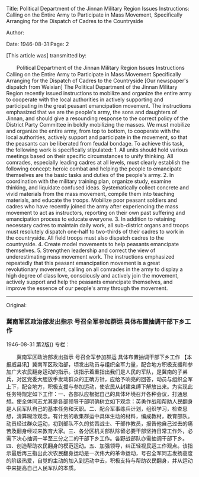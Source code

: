 Title: Political Department of the Jinnan Military Region Issues Instructions: Calling on the Entire Army to Participate in Mass Movement, Specifically Arranging for the Dispatch of Cadres to the Countryside

Author:

Date: 1946-08-31
Page: 2

[This article was] transmitted by:

　　Political Department of the Jinnan Military Region Issues Instructions
    Calling on the Entire Army to Participate in Mass Movement
    Specifically Arranging for the Dispatch of Cadres to the Countryside
    [Our newspaper's dispatch from Weixian] The Political Department of the Jinnan Military Region recently issued instructions to mobilize and organize the entire army to cooperate with the local authorities in actively supporting and participating in the great peasant emancipation movement. The instructions emphasized that we are the people's army, the sons and daughters of Jinnan, and should give a resounding response to the correct policy of the District Party Committee in boldly mobilizing the masses. We must mobilize and organize the entire army, from top to bottom, to cooperate with the local authorities, actively support and participate in the movement, so that the peasants can be liberated from feudal bondage. To achieve this task, the following work is specifically stipulated: 1. All units should hold various meetings based on their specific circumstances to unify thinking. All comrades, especially leading cadres at all levels, must clearly establish the following concept: heroic combat and helping the people to emancipate themselves are the basic tasks and duties of the people's army. 2. In coordination with the military training plan, organize study, examine thinking, and liquidate confused ideas. Systematically collect concrete and vivid materials from the mass movement, compile them into teaching materials, and educate the troops. Mobilize poor peasant soldiers and cadres who have recently joined the army after experiencing the mass movement to act as instructors, reporting on their own past suffering and emancipation process to educate everyone. 3. In addition to retaining necessary cadres to maintain daily work, all sub-district organs and troops must resolutely dispatch one-half to two-thirds of their cadres to work in the countryside. All field troops must also dispatch cadres to the countryside. 4. Create model movements to help peasants emancipate themselves. 5. Strengthen leadership and correct the view of underestimating mass movement work. The instructions emphasized repeatedly that this peasant emancipation movement is a great revolutionary movement, calling on all comrades in the army to display a high degree of class love, consciously and actively join the movement, actively support and help the peasants emancipate themselves, and improve the essence of our people's army through the movement.



<hr /> 

Original: 


### 冀南军区政治部发出指示  号召全军参加群运  具体布置抽调干部下乡工作

1946-08-31
第2版()
专栏：

　　冀南军区政治部发出指示
    号召全军参加群运
    具体布置抽调干部下乡工作
    【本报威县讯】冀南军区政治部，顷发出动员与组织全军力量，配合地方积极支援和参加广大农民翻身运动的指示。该指示着重指出我们是人民的军队，是冀南的子弟兵，对区党委大胆放手发动群众的正确方针，应给予响亮的回答，动员与组织全军上下，配合地方，积极支援与参加运动，使农民从封建束缚下解放出来。为实现此任务特规定如下工作：一、各部队应根据自己的具体环境召开各种会议，打通思想。使全体同志尤其是各部领导干部明确树立如下观念：英勇作战和帮助人民翻身是人民军队自己的基本任务和天职。二、配合军事练兵计划，组织学习，检查思想，清算糊涂观念。有计划的收集群运中具体生动的材料，编成教材，教育部队。动员经过群众运动，初到部队不久的贫苦战士、干部作教员，报告他自己过去的痛苦及翻身经过来教育大家。三、各分区机关部队除留必要干部坚持日常工作外，必需下决心抽调一半至三分之二的干部下乡工作。各野战部队亦需抽调干部下乡。四、创造帮助农民翻身的模范运动。五、加强领导，纠正轻视民运工作观点。该指示最后再三指出此次农民翻身运动是一次伟大的革命运动，号召全军同志发扬高度的阶级热爱，自觉的主动的加入到运动中去，积极支持与帮助农民翻身，并从运动中来提高自己人民军队的本质。
